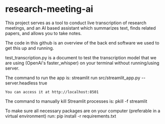 # research-meeting-ai

This project serves as a tool to conduct live transcription of research meetings, and an AI based assistant which summarizes text, finds related papers, and allows you to take notes.

The code in this github is an overview of the back end software we used to get this up and running. 

test_transcription.py is a document to test the transcription model that we are using (OpenAi's faster_whisper) on your terminal without running/using server.

The command to run the app is:
    streamlit run src/streamlit_app.py --server.headless true

    You can access it at http://localhost:8501

The command to manually kill Streamlit processes is:
  pkill -f streamlit

To make sure all necessary packages are on your computer (preferable in a virtual environment) run:
  pip install -r requirements.txt



